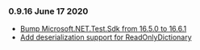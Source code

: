 ### 0.9.16 June 17 2020 ####
* [Bump Microsoft.NET.Test.Sdk from 16.5.0 to 16.6.1](https://github.com/akkadotnet/Hyperion/pull/174)
* [Add deserialization support for ReadOnlyDictionary](https://github.com/akkadotnet/Hyperion/pull/177)
